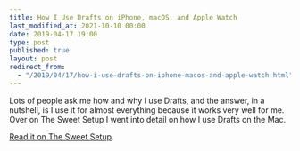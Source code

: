 ```yaml
---
title: How I Use Drafts on iPhone, macOS, and Apple Watch
last_modified_at: 2021-10-10 00:00
date: 2019-04-17 19:00
type: post
published: true
layout: post
redirect_from:
  - "/2019/04/17/how-i-use-drafts-on-iphone-macos-and-apple-watch.html"
---
```

Lots of people ask me how and why I use Drafts, and the answer, in a nutshell, is I use it for almost everything because it works very well for me. Over on The Sweet Setup I went into detail on how I use Drafts on the Mac.  

<!--more-->

<a href="https://thesweetsetup.com/how-i-use-drafts-on-iphone-macos-and-apple-watch/">Read it on The Sweet Setup</a>.  
